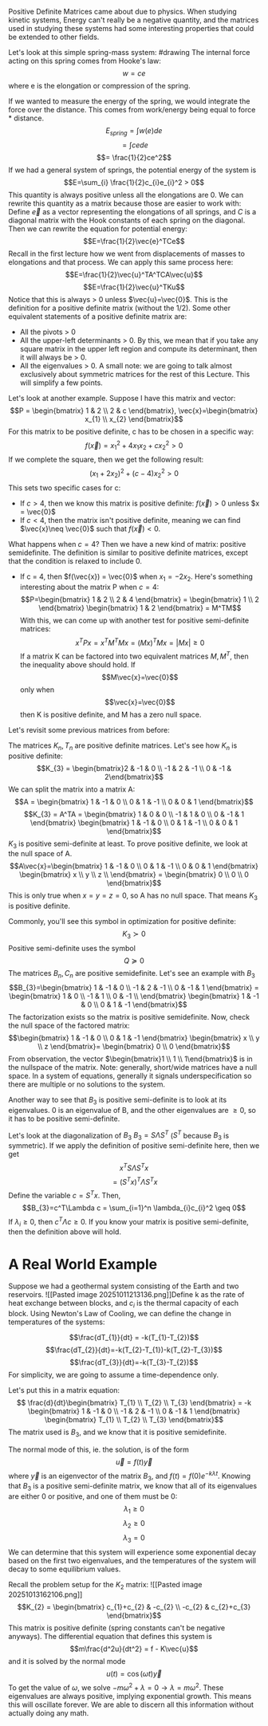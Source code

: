 Positive Definite Matrices came about due to physics. When studying kinetic systems, Energy can't really be a negative quantity, and the matrices used in studying these systems had some interesting properties that could be extended to other fields.

Let's look at this simple spring-mass system:
#drawing 
The internal force acting on this spring comes from Hooke's law:
$$w=ce$$where e is the elongation or compression of the spring.

If we wanted to measure the energy of the spring, we would integrate the force over the distance. This comes from work/energy being equal to force * distance.
$$E_{spring} = \int w(e)de$$
$$=\int ce de$$
$$= \frac{1}{2}ce^2$$
If we had a general system of springs, the potential energy of the system is 
$$E=\sum_{i} \frac{1}{2}c_{i}e_{i}^2 > 0$$This quantity is always positive unless all the elongations are 0. We can rewrite this quantity as a matrix because those are easier to work with:
Define $\vec{e}$ as a vector representing the elongations of all springs, and $C$ is a diagonal matrix with the Hook constants of each spring on the diagonal. Then we can rewrite the equation for potential energy:
$$E=\frac{1}{2}\vec{e}^TCe$$
Recall in the first lecture how we went from displacements of masses to elongations and that process. We can apply this same process here:
$$E=\frac{1}{2}\vec{u}^TA^TCA\vec{u}$$
$$E=\frac{1}{2}\vec{u}^TKu$$Notice that this is always > 0 unless $\vec{u}=\vec{0}$. This is the definition for a positive definite matrix (without the 1/2).
Some other equivalent statements of a positive definite matrix are:
- All the pivots  > 0
- All the upper-left determinants > 0. By this, we mean that if you take any square matrix in the upper left region and compute its determinant, then it will always be > 0.
- All the eigenvalues > 0.
A small note: we are going to talk almost exclusively about symmetric matrices for the rest of this Lecture. This will simplify a few points. 

Let's look at another example. Suppose I have this matrix and vector:
$$P = \begin{bmatrix}
1 & 2 \\
2 & c
\end{bmatrix},
\vec{x}=\begin{bmatrix}
x_{1} \\
x_{2}
\end{bmatrix}$$
For this matrix to be positive definite, c has to be chosen in a specific way:
$$f(\vec{x}) = x_{1}^2+4x_{1}x_{2}+cx_{2}^2 > 0$$
If we complete the square, then we get the following result:
$$(x_{1}+2x_{2})^2+(c-4)x_{2}^2 > 0$$
This sets two specific cases for c:
- If $c > 4$, then we know this matrix is positive definite: $f(\vec{x}) > 0$ unless $x = \vec{0}$
- If $c < 4$, then the matrix isn't positive definite, meaning we can find $\vec{x}\neq \vec{0}$ such that $f(\vec{x})<0$.

What happens when $c = 4$? Then we have a new kind of matrix: positive semidefinite. The definition is similar to positive definite matrices, except that the condition is relaxed to include 0.
- If c = 4, then $f(\vec{x}) = \vec{0}$ when $x_{1}=-2x_{2}$. Here's something interesting about the matrix P when $c=4$:
$$P=\begin{bmatrix}
1 & 2 \\
2 & 4
\end{bmatrix} = 
\begin{bmatrix}
1 \\
2
\end{bmatrix}
\begin{bmatrix}
1 & 2
\end{bmatrix} = M^TM$$With this, we can come up with another test for positive semi-definite matrices:
$$x^TPx=x^TM^TMx=(Mx)^TMx=\lvert Mx \rvert \geq 0$$
If a matrix K can be factored into two equivalent matrices $M, M^T$, then the inequality above should hold. 
If $$M\vec{x}=\vec{0}$$ only when $$\vec{x}=\vec{0}$$then K is positive definite, and M has a zero null space.

Let's revisit some previous matrices from before:

The matrices $K_{n}, T_{n}$ are positive definite matrices. Let's see how $K_n$ is positive definite:
$$K_{3} = \begin{bmatrix}2 & -1 & 0 \\ -1 & 2 & -1 \\ 0 & -1 & 2\end{bmatrix}$$
We can split the matrix into a matrix A: 
$$A = \begin{bmatrix}
1 & -1 & 0 \\
0 & 1 & -1 \\
0 & 0 & 1
\end{bmatrix}$$
$$K_{3} = A^TA = \begin{bmatrix}
1 & 0 & 0 \\
-1 & 1 & 0 \\
0 & -1 & 1
\end{bmatrix}
\begin{bmatrix}
1 & -1 & 0 \\
0 & 1 & -1 \\
0 & 0 & 1
\end{bmatrix}$$
$K_{3}$ is positive semi-definite at least. To prove positive definite, we look at the null space of A.
$$A\vec{x}=\begin{bmatrix}
1 & -1 & 0 \\
0 & 1 & -1 \\
0 & 0 & 1
\end{bmatrix}
\begin{bmatrix}
x \\
y \\
z \\
\end{bmatrix} = 
\begin{bmatrix}
0 \\
0 \\
0
\end{bmatrix}$$
This is only true when $x=y=z=0$, so A has no null space. That means $K_{3}$ is positive definite.

Commonly, you'll see this symbol in optimization for positive definite: 
$$K_{3}\succ 0$$
Positive semi-definite uses the symbol
$$Q \succeq 0$$
The matrices $B_{n}, C_{n}$ are positive semidefinite. Let's see an example with $B_3$
$$B_{3}=\begin{bmatrix}
1 & -1 & 0 \\
-1 & 2 & -1 \\
0 & -1 & 1
\end{bmatrix} = \begin{bmatrix}
1 & 0 \\
-1 & 1 \\
0 & -1 \\
\end{bmatrix}
\begin{bmatrix}
1 & -1 & 0 \\
0 & 1 & -1
\end{bmatrix}$$
The factorization exists so the matrix is positive semidefinite. Now, check the null space of the factored matrix:
$$\begin{bmatrix}
1 & -1 & 0 \\
0 & 1 & -1
\end{bmatrix}
\begin{bmatrix}
x \\
y \\
z
\end{bmatrix}=
\begin{bmatrix}
0 \\
0
\end{bmatrix}$$
From observation, the vector $\begin{bmatrix}1 \\ 1 \\ 1\end{bmatrix}$ is in the nullspace of the matrix.
Note: generally, short/wide matrices have a null space. In a system of equations, generally it signals underspecification so there are multiple or no solutions to the system.

Another way to see that $B_{3}$ is positive semi-definite is to look at its eigenvalues. 0 is an eigenvalue of B, and the other eigenvalues are $\geq 0$, so it has to be positive semi-definite.

Let's look at the diagonalization of $B_{3}$
$B_3 = S \Lambda S^T$ ($S^T$ because $B_3$ is symmetric).
If we apply the definition of positive semi-definite here, then we get
$$x^TS\Lambda S^Tx$$
$$=(S^Tx)^T\Lambda S^Tx$$
Define the variable $c=S^Tx$. Then,
$$B_{3}=c^T\Lambda c = \sum_{i=1}^n \lambda_{i}c_{i}^2 \geq 0$$
If $\lambda_{i} \geq 0$, then $c^T\Lambda c \geq 0$. If you know your matrix is positive semi-definite, then the definition above will hold.

# A Real World Example
Suppose we had a geothermal system consisting of the Earth and two reservoirs.
![[Pasted image 20251011213136.png]]Define k as the rate of heat exchange between blocks, and $c_{i}$ is the thermal capacity of each block. Using Newton's Law of Cooling, we can define the change in temperatures of the systems:

$$\frac{dT_{1}}{dt} = -k(T_{1}-T_{2})$$
$$\frac{dT_{2}}{dt}=-k(T_{2}-T_{1})-k(T_{2}-T_{3})$$
$$\frac{dT_{3}}{dt}=-k(T_{3}-T_{2})$$
For simplicity, we are going to assume a time-dependence only.

Let's put this in a matrix equation:
$$
\frac{d}{dt}\begin{bmatrix}
T_{1} \\
T_{2} \\
T_{3}
\end{bmatrix} = -k
\begin{bmatrix}
1 & -1 & 0 \\
-1 & 2 & -1 \\
0 & -1 & 1
\end{bmatrix}
\begin{bmatrix}
T_{1} \\
T_{2} \\
T_{3}
\end{bmatrix}$$
The matrix used is $B_{3}$, and we know that it is positive semidefinite.

The normal mode of this, ie. the solution, is of the form
$$\vec{u}=f(t)\vec{y}$$where $\vec{y}$ is an eigenvector of the matrix $B_{3}$, and $f(t) = f(0)e^{-k\lambda t}$. Knowing that $B_{3}$ is a positive semi-definite matrix, we know that all of its eigenvalues are either 0 or positive, and one of them must be 0:
$$\lambda_{1}\geq 0$$
$$\lambda_{2} \geq 0$$
$$\lambda_{3} = 0$$
We can determine that this system will experience some exponential decay based on the first two eigenvalues, and the temperatures of the system will decay to some equilibrium values.

Recall the problem setup for the $K_{2}$ matrix:
![[Pasted image 20251013162106.png]]
$$K_{2} = \begin{bmatrix}
c_{1}+c_{2} & -c_{2} \\
-c_{2} & c_{2}+c_{3}
\end{bmatrix}$$
This matrix is positive definite (spring constants can't be negative anyways). The differential equation that defines this system is
$$m\frac{d^2u}{dt^2} = f - K\vec{u}$$
and it is solved by the normal mode $$u(t) = \cos(\omega t)\vec{y}$$To get the value of $\omega$, we solve $-m\omega^2+\lambda=0 \to \lambda = m\omega^2$. These eigenvalues are always positive, implying exponential growth. This means this will oscillate forever. We are able to discern all this information without actually doing any math.